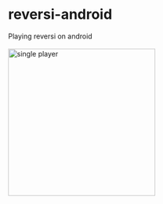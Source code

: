 # reversi-android
Playing reversi on android <br/><br/>
<img src="https://github.com/fedache/reversi-android/assets/8748833/73ab1bbd-9256-44a5-9367-4979172c2ff2" alt="single player" style="width:300px;"/>
